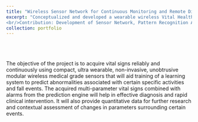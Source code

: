 ```yaml
---
title: "Wireless Sensor Network for Continuous Monitoring and Remote Diagnosis for the Elderly at Risk of Falls"
excerpt: "Conceptualized and developed a wearable wireless Vital Health sign monitoring device which acquires and analyzes ECG,Heartrate,Posture, Gait,Activity and Surface Body Temperature.<br/><b>Duration: January 2015-July 2015</b>
<br/>Contribution: Development of Sensor Network, Pattern Recognition Algorithm"
collection: portfolio
---
```

<br>
<br>
<br>
The objective of the project is to acquire vital signs reliably and continuously using compact, ultra wearable, non-invasive, unobtrusive modular wireless medical grade sensors that will aid training of a learning system to predict abnormalities associated with certain specific activities and fall events. The acquired multi-parameter vital signs combined with alarms from the prediction engine will help in effective diagnosis and rapid clinical intervention. It will also provide quantitative data for further research and contextual assessment of changes in parameters surrounding certain events.
<br>
<br>

